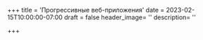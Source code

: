 +++
title = 'Прогрессивные веб-приложения'
date = 2023-02-15T10:00:00-07:00
draft = false
header_image= ''
description= ''

+++
